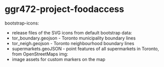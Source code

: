 # ggr472-project-foodaccess

bootstrap-icons:
- release files of the SVG icons from default bootstrap
data:
- tor_boundary.geojson - Toronto municipality boundary lines
- tor_neigh.geojson - Toronto neighbourhood boundary lines
- supermarkets.geoJSON - point features of all supermarkets in Toronto, from OpenStreetMaps
img:
- image assets for custom markers on the map